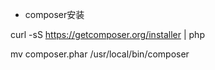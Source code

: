 * composer安装

curl -sS https://getcomposer.org/installer \| php

mv composer.phar /usr/local/bin/composer


